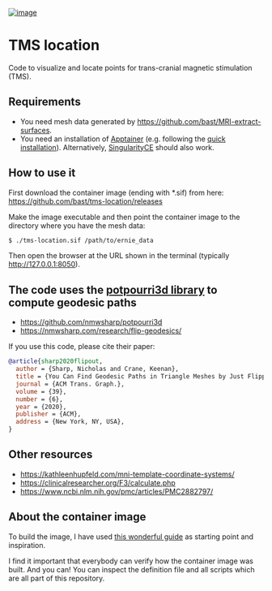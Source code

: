 [![image](https://img.shields.io/badge/license-%20AGPL--v3.0-blue.svg)](LICENSE)

# TMS location

Code to visualize and locate points for trans-cranial magnetic stimulation
(TMS).


## Requirements

- You need mesh data generated by https://github.com/bast/MRI-extract-surfaces.
- You need an installation of [Apptainer](https://apptainer.org/) (e.g. following
  the [quick
  installation](https://apptainer.org/docs/user/latest/quick_start.html#quick-installation)).
  Alternatively, [SingularityCE](https://sylabs.io/singularity/) should also
  work.


## How to use it

First download the container image (ending with *.sif) from here:
https://github.com/bast/tms-location/releases

Make the image executable and then point the container image to the directory
where you have the mesh data:
```bash
$ ./tms-location.sif /path/to/ernie_data
```

Then open the browser at the URL shown in the terminal (typically <http://127.0.0.1:8050>).


## The code uses the [potpourri3d library](https://github.com/nmwsharp/potpourri3d) to compute geodesic paths

- https://github.com/nmwsharp/potpourri3d
- https://nmwsharp.com/research/flip-geodesics/

If you use this code, please cite their paper:
```bibtex
@article{sharp2020flipout,
  author = {Sharp, Nicholas and Crane, Keenan},
  title = {You Can Find Geodesic Paths in Triangle Meshes by Just Flipping Edges},
  journal = {ACM Trans. Graph.},
  volume = {39},
  number = {6},
  year = {2020},
  publisher = {ACM},
  address = {New York, NY, USA},
}
```


## Other resources

- https://kathleenhupfeld.com/mni-template-coordinate-systems/
- https://clinicalresearcher.org/F3/calculate.php
- https://www.ncbi.nlm.nih.gov/pmc/articles/PMC2882797/


## About the container image

To build the image, I have used [this wonderful
guide](https://github.com/singularityhub/singularity-deploy) as starting point
and inspiration.

I find it important that everybody can verify how the container image was
built. And you can! You can inspect the definition file and all scripts which
are all part of this repository.
